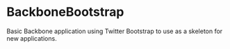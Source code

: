BackboneBootstrap
=================

Basic Backbone application using Twitter Bootstrap to use as a skeleton for new applications.


